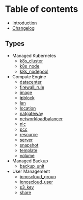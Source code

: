 # Table of contents

* [Introduction](README.md)
* [Changelog](changelog.md)

## Types

* Managed Kubernetes
  * [k8s_cluster](types/kubernetes/k8s_cluster.md)
  * [k8s_node](types/kubernetes/k8s_node.md)
  * [k8s_nodepool](types/kubernetes/k8s_nodepool.md)
* Compute Engine
  * [datacenter](types/compute-engine/datacenter.md)
  * [firewall_rule](types/compute-engine/firewall_rule.md)
  * [image](types/compute-engine/image.md)
  * [ipblock](types/compute-engine/ipblock.md)
  * [lan](types/compute-engine/lan.md)
  * [location](types/compute-engine/location.md)
  * [natgateway](types/compute-engine/natgateway.md)
  * [networkloadbalancer](types/compute-engine/networkloadbalancer.md)
  * [nic](types/compute-engine/nic.md)
  * [pcc](types/compute-engine/pcc.md)
  * [resource](types/compute-engine/resource.md)
  * [server](types/compute-engine/server.md)
  * [snapshot](types/compute-engine/snapshot.md)
  * [template](types/compute-engine/template.md)
  * [volume](types/compute-engine/volume.md)
* Managed Backup
  * [backup_unit](types/backup/backup_unit.md)
* User Management
  * [ionoscloud_group](types/user/ionoscloud_group.md)
  * [ionoscloud_user](types/user/ionoscloud_user.md)
  * [s3_key](types/user/s3_key.md)
  * [share](types/user/share.md)
